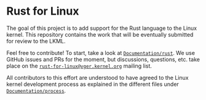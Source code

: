 # Rust for Linux

The goal of this project is to add support for the Rust language to the Linux kernel. This repository contains the work that will be eventually submitted for review to the LKML.

Feel free to contribute! To start, take a look at [`Documentation/rust`](https://github.com/Rust-for-Linux/linux/tree/rust/Documentation/rust). We use GitHub issues and PRs for the moment, but discussions, questions, etc. take place on the [`rust-for-linux@vger.kernel.org`](https://lore.kernel.org/rust-for-linux/) mailing list.

All contributors to this effort are understood to have agreed to the Linux kernel development process as explained in the different files under [`Documentation/process`](https://www.kernel.org/doc/html/latest/process/index.html).

<!-- XXX: Only for GitHub -- do not commit into mainline -->
